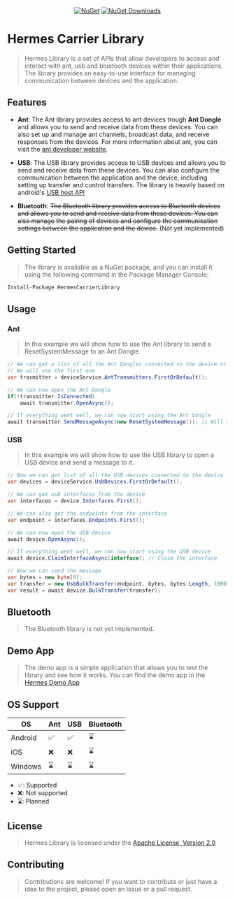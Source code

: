 <p align="center">
	<a href="https://www.nuget.org/packages/HermesCarrierLibrary/"><img src="https://img.shields.io/nuget/v/HermesCarrierLibrary?style=for-the-badge" alt="NuGet"></a>
  <a href="https://www.nuget.org/packages/HermesCarrierLibrary/"><img src="https://img.shields.io/nuget/dt/HermesCarrierLibrary?style=for-the-badge" alt="NuGet Downloads"></a>
</p>

# Hermes Carrier Library

> Hermes Library is a set of APIs that allow developers to access and interact with ant, usb and bluetooth devices
> within
> their applications. The library provides an easy-to-use interface for managing communication between devices and the
> application.

## Features

- **Ant**: The Ant library provides access to ant devices trough **Ant Dongle** and allows you to send and receive data
  from these devices. You can also set up and manage ant channels, broadcast data, and receive responses from the
  devices. For more information about ant, you can visit
  the [ant developer website](https://www.thisisant.com/developer/resources/downloads/#software_tab).

- **USB**: The USB library provides access to USB devices and allows you to send and receive data from these devices.
  You can also configure the communication between the application and the device, including setting up transfer and
  control transfers. The library is heavily based on
  android's [USB host API](https://developer.android.com/guide/topics/connectivity/usb/host)

- **Bluetooth**: ~~The Bluetooth library provides access to Bluetooth devices and allows you to send and receive data
  from
  these devices. You can also manage the pairing of devices and configure the communication settings between the
  application and the device.~~ (Not yet implemented)

## Getting Started

> The library is available as a NuGet package, and you can install it using the following command in the Package Manager
> Console:

```bash
Install-Package HermesCarrierLibrary
```

## Usage

### Ant

> In this example we will show how to use the Ant library to send a ResetSystemMessage to an Ant Dongle.

```csharp
// We can get a list of all the Ant Dongles connected to the device or we can detect newly connected devices
// We will use the first one
var trasmitter = deviceService.AntTransmitters.FirstOrDefault();

// We can now open the Ant Dongle
if(!transmitter.IsConnected)
    await transmitter.OpenAsync();

// If everything went well, we can now start using the Ant Dongle        
await transmitter.SendMessageAsync(new ResetSystemMessage()); // Will send the ResetSystemMessage to the Ant Dongle
```

### USB

> In this example we will show how to use the USB library to open a USB device and send a message to it.

```csharp
// Now we can get list of all the USB devices connected to the device
var devices = deviceService.UsbDevices.FirstOrDefault();

// We can get usb interfaces from the device
var interfaces = device.Interfaces.First();

// We can also get the endpoints from the interface
var endpoint = interfaces.Endpoints.First();

// We can now open the USB device
await device.OpenAsync();

// If everything went well, we can now start using the USB device
await device.ClaimInterfaceAsync(interface); // Claim the interface

// Now we can send the message
var bytes = new byte[0];
var transfer = new UsbBulkTransfer(endpoint, bytes, bytes.Length, 1000);
var result = await device.BulkTransfer(transfer);
```

## Bluetooth

> The Bluetooth library is not yet implemented.

## Demo App

> The demo app is a simple application that allows you to test the library and see how it works. You can find the demo
> app in the [Hermes Demo App](https://github.com/zZHorizonZz/Hermes-Carrier-Library/tree/master/HermesCarrierDemo)

## OS Support

| OS      | Ant | USB | Bluetooth |
|---------|-----|-----|-----------|
| Android | ✅   | ✅   | ⌛         |
| iOS     | ❌   | ❌   | ⌛         |
| Windows | ⌛   | ⌛   | ⌛         |

- ✅: Supported
- ❌: Not supported
- ⌛: Planned

## License

> Hermes Library is licensed under
> the [Apache License, Version 2.0](https://github.com/zZHorizonZz/Hermes-Carrier-Library/blob/master/LICENSE)

## Contributing

> Contributions are welcome! If you want to contribute or just have a idea to the project, please open an issue or a
> pull request.
